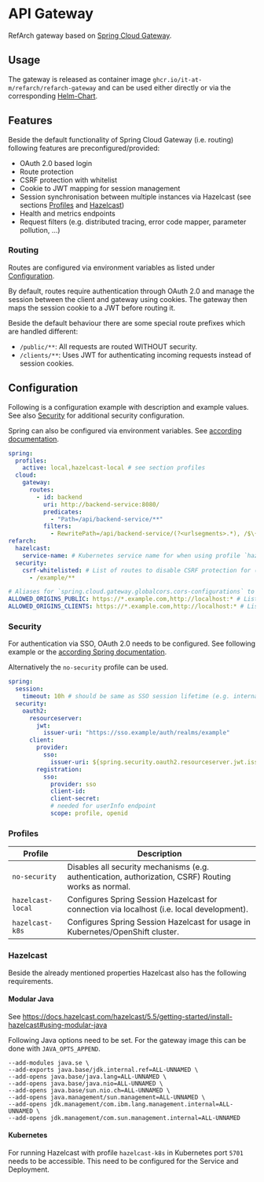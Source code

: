 # API Gateway

RefArch gateway based on [Spring Cloud Gateway](https://spring.io/projects/spring-cloud-gateway).

## Usage

The gateway is released as container image `ghcr.io/it-at-m/refarch/refarch-gateway` and can be used either directly or
via the corresponding [Helm-Chart](https://github.com/it-at-m/helm-charts/tree/main/charts/refarch-gateway).

## Features

Beside the default functionality of Spring Cloud Gateway (i.e. routing) following features are preconfigured/provided:

- OAuth 2.0 based login
- Route protection
- CSRF protection with whitelist
- Cookie to JWT mapping for session management
- Session synchronisation between multiple instances via Hazelcast (see sections [Profiles](#profiles) and [Hazelcast](#hazelcast))
- Health and metrics endpoints
- Request filters (e.g. distributed tracing, error code mapper, parameter pollution, ...)

### Routing

Routes are configured via environment variables as listed under [Configuration](#configuration).

By default, routes require authentication through OAuth 2.0 and manage the session between the client and gateway using
cookies.
The gateway then maps the session cookie to a JWT before routing it.

Beside the default behaviour there are some special route prefixes which are handled different:

- `/public/**`: All requests are routed WITHOUT security.
- `/clients/**`: Uses JWT for authenticating incoming requests instead of session cookies.

## Configuration

Following is a configuration example with description and example values. See also [Security](#security) for additional security configuration.

Spring can also be configured via environment variables. See [according documentation](https://docs.spring.io/spring-boot/reference/features/external-config.html#features.external-config.typesafe-configuration-properties.relaxed-binding.environment-variables).

```yaml
spring:
  profiles:
    active: local,hazelcast-local # see section profiles
  cloud:
    gateway:
      routes:
        - id: backend
          uri: http://backend-service:8080/
          predicates:
            - "Path=/api/backend-service/**"
          filters:
            - RewritePath=/api/backend-service/(?<urlsegments>.*), /$\{urlsegments}
refarch:
  hazelcast:
    service-name: # Kubernetes service name for when using profile `hazelcast-k8s`
  security:
    csrf-whitelisted: # List of routes to disable CSRF protection for (optional)
      - /example/**

# Aliases for `spring.cloud.gateway.globalcors.cors-configurations` to allow configuration via environment variables, as the used glob patterns can't be used there
ALLOWED_ORIGINS_PUBLIC: https://*.example.com,http://localhost:* # List of URIs allowed as origin for public routes (optional)
ALLOWED_ORIGINS_CLIENTS: https://*.example.com,http://localhost:* # List of URIs allowed as origin for client routes (optional)
```

### Security

For authentication via SSO, OAuth 2.0 needs to be configured.
See following example or the [according Spring documentation](https://docs.spring.io/spring-security/reference/servlet/oauth2/index.html).

Alternatively the `no-security` profile can be used.

```yaml
spring:
  session:
    timeout: 10h # should be same as SSO session lifetime (e.g. internally 10h); default: 30m
  security:
    oauth2:
      resourceserver:
        jwt:
          issuer-uri: "https://sso.example/auth/realms/example"
      client:
        provider:
          sso:
            issuer-uri: ${spring.security.oauth2.resourceserver.jwt.issuer-uri}
        registration:
          sso:
            provider: sso
            client-id:
            client-secret:
            # needed for userInfo endpoint
            scope: profile, openid
```

### Profiles

| Profile           | Description                                                                                          |
| ----------------- | ---------------------------------------------------------------------------------------------------- |
| `no-security`     | Disables all security mechanisms (e.g. authentication, authorization, CSRF) Routing works as normal. |
| `hazelcast-local` | Configures Spring Session Hazelcast for connection via localhost (i.e. local development).           |
| `hazelcast-k8s`   | Configures Spring Session Hazelcast for usage in Kubernetes/OpenShift cluster.                       |

### Hazelcast

Beside the already mentioned properties Hazelcast also has the following requirements.

#### Modular Java

See <https://docs.hazelcast.com/hazelcast/5.5/getting-started/install-hazelcast#using-modular-java>

Following Java options need to be set.
For the gateway image this can be done with `JAVA_OPTS_APPEND`.

```text
--add-modules java.se \
--add-exports java.base/jdk.internal.ref=ALL-UNNAMED \
--add-opens java.base/java.lang=ALL-UNNAMED \
--add-opens java.base/java.nio=ALL-UNNAMED \
--add-opens java.base/sun.nio.ch=ALL-UNNAMED \
--add-opens java.management/sun.management=ALL-UNNAMED \
--add-opens jdk.management/com.ibm.lang.management.internal=ALL-UNNAMED \
--add-opens jdk.management/com.sun.management.internal=ALL-UNNAMED
```

#### Kubernetes

For running Hazelcast with profile `hazelcast-k8s` in Kubernetes port `5701` needs to be accessible.
This need to be configured for the Service and Deployment.
